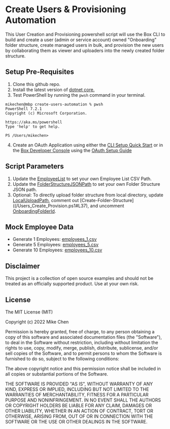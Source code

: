 # Create Users & Provisioning Automation
This User Creation and Provisioning powershell script will use the Box CLI to build and create a user (admin or service account) owned "Onboarding" folder structure, create managed users in bulk, and provision the new users by collaborating them as viewer and uploaders into the newly created folder structure.

## Setup Pre-Requisites
1. Clone this github repo.
2. Install the latest version of [dotnet core.](https://dotnet.microsoft.com/download)
3. Test PowerShell by running the `pwsh` command in your terminal.
```
mikechen@mbp create-users-automation % pwsh
PowerShell 7.2.1
Copyright (c) Microsoft Corporation.

https://aka.ms/powershell
Type 'help' to get help.

PS /Users/mikechen>
```
4. Create an OAuth Application using either the [CLI Setup Quick Start](https://developer.box.com/guides/tooling/cli/quick-start/) or in the [Box Developer Console](https://account.box.com/developers/services) using the [OAuth Setup Guide](https://developer.box.com/guides/authentication/oauth2/oauth2-setup/)

## Script Parameters
1. Update the [EmployeeList](/Users_Create_Provision.ps1#L10) to set your own Employee List CSV Path.
2. Update the [FolderStructureJSONPath](/Users_Create_Provision.ps1#L13) to set your own Folder Structure JSON path.
3. Optional: To directly upload folder structure from local directory, update [LocalUploadPath](/Users_Create_Provision.ps1#L14), comment out [Create-Folder-Structure]((/Users_Create_Provision.ps1#L37), and uncomment [OnboardingFolderId](/Users_Create_Provision.ps1#L40). 

## Mock Employee Data
* Generate 1 Employees: [employees_1.csv](/employees_1.csv)
* Generate 5 Employees: [employees_5.csv](/employees_5.csv)
* Generate 10 Employees: [employees_10.csv](/employees_10.csv)

## Disclaimer
This project is a collection of open source examples and should not be treated as an officially supported product. Use at your own risk.

## License

The MIT License (MIT)

Copyright (c) 2022 Mike Chen

Permission is hereby granted, free of charge, to any person obtaining a copy of this software and associated documentation files (the "Software"), to deal in the Software without restriction, including without limitation the rights to use, copy, modify, merge, publish, distribute, sublicense, and/or sell copies of the Software, and to permit persons to whom the Software is furnished to do so, subject to the following conditions:

The above copyright notice and this permission notice shall be included in all copies or substantial portions of the Software.

THE SOFTWARE IS PROVIDED "AS IS", WITHOUT WARRANTY OF ANY KIND, EXPRESS OR IMPLIED, INCLUDING BUT NOT LIMITED TO THE WARRANTIES OF MERCHANTABILITY, FITNESS FOR A PARTICULAR PURPOSE AND NONINFRINGEMENT. IN NO EVENT SHALL THE AUTHORS OR COPYRIGHT HOLDERS BE LIABLE FOR ANY CLAIM, DAMAGES OR OTHER LIABILITY, WHETHER IN AN ACTION OF CONTRACT, TORT OR OTHERWISE, ARISING FROM, OUT OF OR IN CONNECTION WITH THE SOFTWARE OR THE USE OR OTHER DEALINGS IN THE SOFTWARE.
